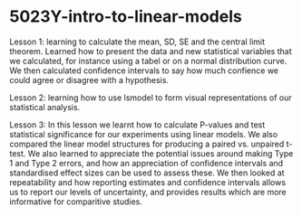 # 5023Y-intro-to-linear-models

Lesson 1: learning to calculate the mean, SD, SE and the central limit theorem. Learned how to present the data and new statistical variables that we calculated, for instance using a tabel or on a normal distribution curve. We then calculated confidence intervals to say how much confience we could agree or disagree with a hypothesis. 

Lesson 2: learning how to use lsmodel to form visual representations of our statistical analysis.

Lesson 3: In this lesson we learnt how to calculate P-values and test statistical significance for our experiments using linear models. We also compared the linear model structures for producing a paired vs. unpaired t-test. We also learned to appreciate the potential issues around making Type 1 and Type 2 errors, and how an appreciation of confidence intervals and standardised effect sizes can be used to assess these. We then looked at repeatability and how reporting estimates and confidence intervals allows us to report our levels of uncertainty, and provides results which are more informative for comparitive studies. 
